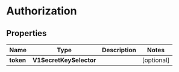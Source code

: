 

# Authorization


## Properties

Name | Type | Description | Notes
------------ | ------------- | ------------- | -------------
**token** | **V1SecretKeySelector** |  |  [optional]



